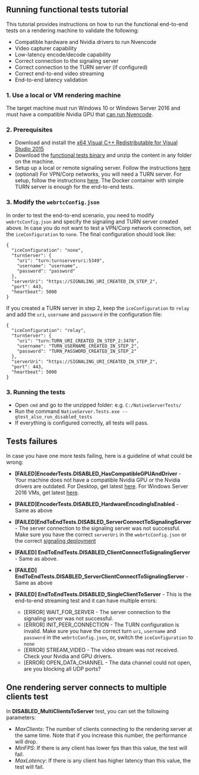 ## Running functional tests tutorial

This tutorial provides instructions on how to run the functional end-to-end tests on a rendering machine to validate the following:
* Compatible hardware and Nvidia drivers to run Nvencode
* Video capturer capability
* Low-latency encode/decode capability
* Correct connection to the signaling server
* Correct connection to the TURN server (if configured) 
* Correct end-to-end video streaming 
* End-to-end latency validation 

### 1. Use a local or VM rendering machine
The target machine must run Windows 10 or Windows Server 2016 and must have a compatible Nvidia GPU that [can run Nvencode](https://developer.nvidia.com/video-encode-decode-gpu-support-matrix). 

### 2. Prerequisites
* Download and install the [x64 Visual C++ Redistributable for Visual Studio 2015](https://download.microsoft.com/download/9/3/F/93FCF1E7-E6A4-478B-96E7-D4B285925B00/vc_redist.x64.exe)
* Download the [functional tests binary](https://github.com/CatalystCode/3DStreamingToolkit/releases/download/v2.0/3DStreamingToolkit-FunctionalTests-v2.0.zip) and unzip the content in any folder on the machine.
* Setup up a local or remote signaling server. Follow the instructions [here](https://github.com/CatalystCode/3DStreamingToolkit/wiki/Signaling-Service#signaling-server) 
* (optional) For VPN/Corp networks, you will need a TURN server. For setup, follow the instructions [here](https://www.microsoft.com/developerblog/2018/01/29/orchestrating-turn-servers-cloud-deployment). The Docker container with simple TURN server is enough for the end-to-end tests. 

### 3. Modify the `webrtcConfig.json`
In order to test the end-to-end scenario, you need to modify `webrtcConfig.json` and specify the signaling and TURN server created above. In case you do not want to test a VPN/Corp network connection, set the `iceConfiguration` to `none`. The final configuration should look like:
```
{
  "iceConfiguration": "none",
  "turnServer": {
    "uri": "turn:turnserveruri:5349",
    "username": "username",
    "password": "password"
  },
  "serverUri": "https://SIGNALING_URI_CREATED_IN_STEP_2",
  "port": 443,
  "heartbeat": 5000
}
```
If you created a TURN server in step 2, keep the `iceConfiguration` to `relay` and add the `uri`, `username` and `password` in the configuration file:
```
{
  "iceConfiguration": "relay",
  "turnServer": {
    "uri": "turn:TURN_URI_CREATED_IN_STEP_2:3478",
    "username": "TURN_USERNAME_CREATED_IN_STEP_2",
    "password": "TURN_PASSWORD_CREATED_IN_STEP_2"
  },
  "serverUri": "https://SIGNALING_URI_CREATED_IN_STEP_2",
  "port": 443,
  "heartbeat": 5000
}
```


### 3. Running the tests
* Open `cmd` and go to the unzipped folder: e.g. `C:/NativeServerTests/`
* Run the command `NativeServer.Tests.exe --gtest_also_run_disabled_tests`
* If everything is configured correctly, all tests will pass. 

## Tests failures
In case you have one more tests failing, here is a guideline of what could be wrong:
* **[FAILED]EncoderTests.DISABLED_HasCompatibleGPUAndDriver** - Your machine does not have a compatible Nvidia GPU or the Nvidia drivers are outdated. For Desktop, get latest [here](http://www.nvidia.com/Download/index.aspx). For Windows Server 2016 VMs, get latest [here](https://docs.microsoft.com/en-us/azure/virtual-machines/windows/n-series-driver-setup).

* **[FAILED]EncoderTests.DISABLED_HardwareEncodingIsEnabled** - Same as above

* **[FAILED]EndToEndTests.DISABLED_ServerConnectToSignalingServer** - The server connection to the signaling server was not successful. Make sure you have the correct `serverUri` in the `webrtcConfig.json` or the correct [signaling deployment](https://github.com/CatalystCode/3DStreamingToolkit/wiki/Signaling-Service#signaling-server) 

* **[FAILED] EndToEndTests.DISABLED_ClientConnectToSignalingServer** - Same as above.

* **[FAILED] EndToEndTests.DISABLED_ServerClientConnectToSignalingServer** - Same as above

* **[FAILED] EndToEndTests.DISABLED_SingleClientToServer** - This is the end-to-end streaming test and it can have multiple errors:
   * [ERROR] WAIT_FOR_SERVER - The server connection to the signaling server was not successful.
   * [ERROR] INIT_PEER_CONNECTION - The TURN configuration is invalid. Make sure you have the correct turn `uri`, `username` and `password` in the `webrtcConfig.json`, or, switch the `iceConfiguration` to `none`
   * [ERROR] STREAM_VIDEO - The video stream was not received. Check your Nvidia and GPU drivers. 
   * [ERROR] OPEN_DATA_CHANNEL - The data channel could not open, are you blocking all UDP ports?

## One rendering server connects to multiple clients test
In **DISABLED_MultiClientsToServer** test, you can set the following parameters:
* _MaxClients_: The number of clients connecting to the rendering server at the same time. Note that if you increase this number, the performance will drop.
* _MinFPS_: If there is any client has lower fps than this value, the test will fail.
* _MaxLatency_: If there is any client has higher latency than this value, the test will fail.